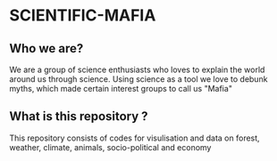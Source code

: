 # SCIENTIFIC-MAFIA

## Who we are? 
We are a group of science enthusiasts who loves to explain the world around us through science. Using science as a tool we love to debunk myths, which made certain interest groups to call us "Mafia"

## What is this repository ?
This repository consists of codes for visulisation and data on forest, weather, climate, animals, socio-political and economy


   
 


